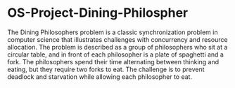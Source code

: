 # OS-Project-Dining-Philospher

The Dining Philosophers problem is a classic synchronization problem in computer science that illustrates challenges with concurrency and resource allocation. The problem is described as a group of philosophers who sit at a circular table, and in front of each philosopher is a plate of spaghetti and a fork. The philosophers spend their time alternating between thinking and eating, but they require two forks to eat. The challenge is to prevent deadlock and starvation while allowing each philosopher to eat. 
